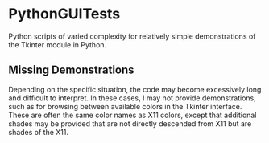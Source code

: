 # PythonGUITests
Python scripts of varied complexity for relatively simple demonstrations of the Tkinter module in Python.
## Missing Demonstrations
Depending on the specific situation, the code may become excessively long and difficult to interpret. In these cases, I may not provide demonstrations, such as for browsing between available colors in the Tkinter interface. These are often the same color names as X11 colors, except that additional shades may be provided that are not directly descended from X11 but are shades of the X11.
